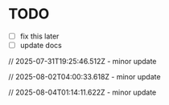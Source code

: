 # TODO

- [ ] fix this later
- [ ] update docs

// 2025-07-31T19:25:46.512Z - minor update

// 2025-08-02T04:00:33.618Z - minor update

// 2025-08-04T01:14:11.622Z - minor update